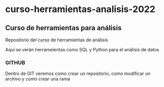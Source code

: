 # curso-herramientas-analisis-2022
## Curso de herramientas para análisis
Repositorio del curso de herramientas de análisis

Aquí se verán herrameientas como SQL y Python para el análisis de datos

### GITHUB
Dentro de GIT veremos como crear un repositorio, como modificar un archivo y como crear una rama
